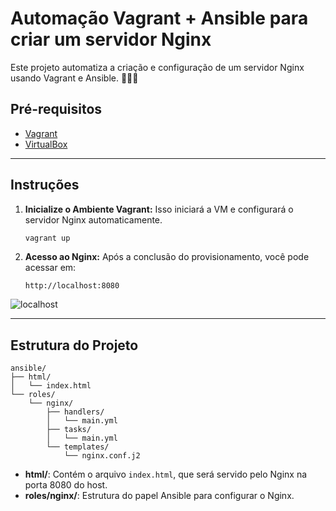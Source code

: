 # Automação Vagrant + Ansible para criar um servidor Nginx

Este projeto automatiza a criação e configuração de um servidor Nginx usando Vagrant e Ansible. 👩🏽‍💻

## Pré-requisitos

- [Vagrant](https://www.vagrantup.com/) 
- [VirtualBox](https://www.virtualbox.org/)
***
## Instruções

1. **Inicialize o Ambiente Vagrant:**
   Isso iniciará a VM e configurará o servidor Nginx automaticamente.
   ```bash
   vagrant up
   ```

 
3. **Acesso ao Nginx:**
   Após a conclusão do provisionamento, você pode acessar em:
   ```
   http://localhost:8080
   ```
![localhost](https://cdn.discordapp.com/attachments/1082896001339240568/1257782960132984842/Untitled_4.png?ex=6685a92a&is=668457aa&hm=38ca7b3fd54e4995507843d3873ba46b94e294d8f822f3ff1c4da4d252a1414e&)
   
***
## Estrutura do Projeto

```plaintext
ansible/
├── html/
│   └── index.html
└── roles/
    └── nginx/
        ├── handlers/
        │   └── main.yml
        ├── tasks/
        │   └── main.yml
        └── templates/
            └── nginx.conf.j2
```

- **html/**: Contém o arquivo `index.html`, que será servido pelo Nginx na porta 8080 do host.
- **roles/nginx/**: Estrutura do papel Ansible para configurar o Nginx.

